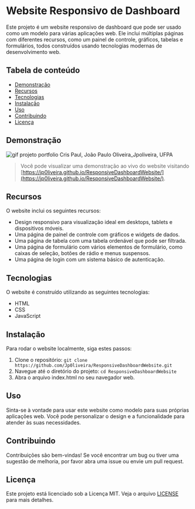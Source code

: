 # Website Responsivo de Dashboard
<!--- 
    João Paulo Oliveira
    JpOliveira
    Ciência da Computação
    Web Developer
    Desenvolvedor Web
    Front End
    UFPA
--->
Este projeto é um website responsivo de dashboard que pode ser usado como um modelo para várias aplicações web. Ele inclui múltiplas páginas com diferentes recursos, como um painel de controle, gráficos, tabelas e formulários, todos construídos usando tecnologias modernas de desenvolvimento web.

## Tabela de conteúdo

- [Demonstração](#demonstração)
- [Recursos](#recursos)
- [Tecnologias](#tecnologias)
- [Instalação](#instalação)
- [Uso](#uso)
- [Contribuindo](#contribuindo)
- [Licença](#licença)

## Demonstração
<img src="https://user-images.githubusercontent.com/106454449/230801815-c5305bf5-738c-4f75-81e1-71321b544799.jpg" alt="gif projeto portfolio Cris Paul, João Paulo Oliveira_Jpoliveira, UFPA">


> Você pode visualizar uma demonstração ao vivo do website visitando [https://jp0liveira.github.io/ResponsiveDashboardWebsite/](https://jp0liveira.github.io/ResponsiveDashboardWebsite/).


## Recursos

O website inclui os seguintes recursos:

- Design responsivo para visualização ideal em desktops, tablets e dispositivos móveis.
- Uma página de painel de controle com gráficos e widgets de dados.
- Uma página de tabela com uma tabela ordenável que pode ser filtrada.
- Uma página de formulário com vários elementos de formulário, como caixas de seleção, botões de rádio e menus suspensos.
- Uma página de login com um sistema básico de autenticação.

## Tecnologias

O website é construído utilizando as seguintes tecnologias:

- HTML
- CSS
- JavaScript

## Instalação

Para rodar o website localmente, siga estes passos:

1. Clone o repositório: `git clone https://github.com/Jp0liveira/ResponsiveDashboardWebsite.git`
2. Navegue até o diretório do projeto: `cd ResponsiveDashboardWebsite`
3. Abra o arquivo index.html no seu navegador web.

## Uso

Sinta-se à vontade para usar este website como modelo para suas próprias aplicações web. Você pode personalizar o design e a funcionalidade para atender às suas necessidades.

## Contribuindo

Contribuições são bem-vindas! Se você encontrar um bug ou tiver uma sugestão de melhoria, por favor abra uma issue ou envie um pull request.

## Licença

Este projeto está licenciado sob a Licença MIT. Veja o arquivo [LICENSE](LICENSE) para mais detalhes.
